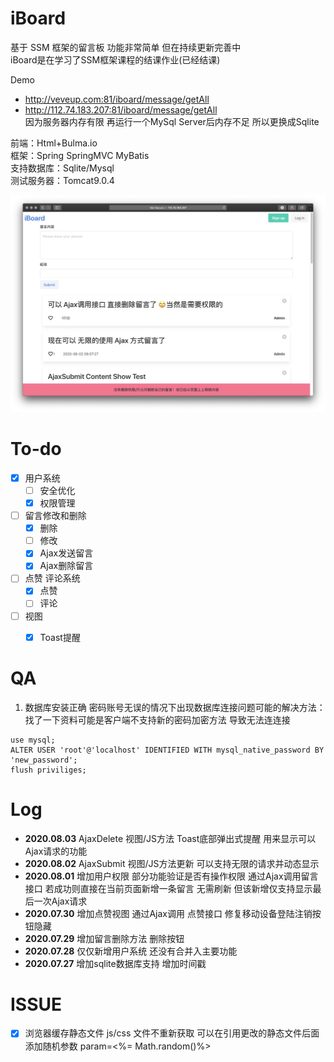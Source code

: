 # iBoard

基于 SSM 框架的留言板 功能非常简单 但在持续更新完善中<br>
iBoard是在学习了SSM框架课程的结课作业(已经结课)

Demo
+ http://veveup.com:81/iboard/message/getAll
+ http://112.74.183.207:81/iboard/message/getAll <br>
因为服务器内存有限 再运行一个MySql Server后内存不足 所以更换成Sqlite

前端：Html+Bulma.io<br>
框架：Spring SpringMVC MyBatis<br>
支持数据库：Sqlite/Mysql<br>
测试服务器：Tomcat9.0.4<br>


![img](./img/demo10.png)


# To-do
 - [x] 用户系统
    - [ ] 安全优化
    - [x] 权限管理
 - [ ] 留言修改和删除
    - [x] 删除
    - [ ] 修改
    - [x] Ajax发送留言
    - [x] Ajax删除留言
 - [ ] 点赞 评论系统
    - [x] 点赞
    - [ ] 评论
 - [ ] 视图
    - [x] Toast提醒
 
 
 # QA
 1. 数据库安装正确 密码账号无误的情况下出现数据库连接问题可能的解决方法：<br>
 找了一下资料可能是客户端不支持新的密码加密方法 导致无法连连接
 ```mysql
use mysql;
ALTER USER 'root'@'localhost' IDENTIFIED WITH mysql_native_password BY 'new_password';
flush priviliges;
```


# Log
+ **2020.08.03** AjaxDelete 视图/JS方法 Toast底部弹出式提醒 用来显示可以Ajax请求的功能
+ **2020.08.02** AjaxSubmit 视图/JS方法更新 可以支持无限的请求并动态显示
+ **2020.08.01** 增加用户权限 部分功能验证是否有操作权限 通过Ajax调用留言接口 若成功则直接在当前页面新增一条留言 无需刷新 但该新增仅支持显示最后一次Ajax请求
+ **2020.07.30** 增加点赞视图 通过Ajax调用 点赞接口  修复移动设备登陆注销按钮隐藏
+ **2020.07.29** 增加留言删除方法 删除按钮
+ **2020.07.28** 仅仅新增用户系统 还没有合并入主要功能
+ **2020.07.27** 增加sqlite数据库支持 增加时间戳

# ISSUE
- [x] 浏览器缓存静态文件 js/css 文件不重新获取 可以在引用更改的静态文件后面添加随机参数 param=<%= Math.random()%>